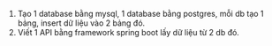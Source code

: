 1. Tạo 1 database bằng mysql, 1 database bằng postgres, mỗi db tạo 1 bảng, insert dữ liệu vào 2 bảng đó.
2. Viết 1 API bằng framework spring boot lấy dữ liệu từ 2 db đó.
